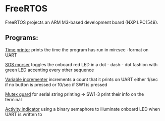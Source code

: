 # FreeRTOS
FreeRTOS projects an ARM M3-based development board (NXP LPC1549).

<h2>Programs:</h2>
<p><a href= https://github.com/jaakkoiot/FreeRTOS/tree/main/min_sec_UART_print>Time printer</a> prints the time the program has run in min:sec -format on UART</p>
<p><a href= https://github.com/jaakkoiot/FreeRTOS/tree/main/visual_SOS_morser>SOS morser</a> toggles the onboard red LED in a dot - dash - dot fashion with green LED accenting every other sequence</p>
<p><a href= https://github.com/jaakkoiot/FreeRTOS/tree/main/variable_incrementer>Variable incrementer</a> increments a count that it prints on UART either 1/sec if no button is pressed or 10/sec if SW1 is pressed</p>
<p><a href= https://github.com/jaakkoiot/FreeRTOS/tree/main/mutex_printer>Mutex guard</a> for serial string printing -> SW1-3 print their info on the terminal</p>
<p><a href= https://github.com/jaakkoiot/FreeRTOS/tree/main/semaphore_activity_indicator>Activity indicator</a> using a binary semaphore to illuminate onboard LED when UART is written to
